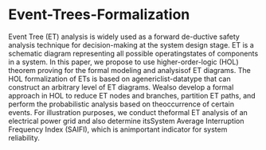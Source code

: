 # Event-Trees-Formalization

Event  Tree  (ET)  analysis  is  widely  used  as  a  forward  de-ductive safety analysis technique for decision-making at the system design stage. ET is a schematic diagram representing all possible operatingstates of components in a system. In this paper, we propose to use higher-order-logic (HOL) theorem proving for the formal modeling and analysisof ET diagrams. The HOL formalization of ETs is based on agenericlist-datatype that can construct an arbitrary level of ET diagrams. Wealso develop a formal approach in HOL to reduce ET nodes and branches, partition ET paths, and perform the probabilistic analysis based on theoccurrence of certain events. For illustration purposes, we conduct theformal  ET  analysis  of  an  electrical  power  grid  and  also  determine  itsSystem  Average  Interruption  Frequency Index (SAIFI),  which  is  animportant indicator for system reliability.

